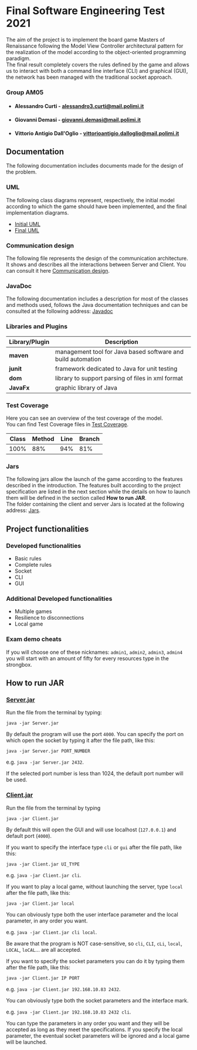 # Final Software Engineering Test 2021

The aim of the project is to implement the board game Masters of Renaissance following the Model View Controller architectural pattern for the realization of the model according to the object-oriented programming paradigm.\
The final result completely covers the rules defined by the game and allows us to interact with both a command line interface (CLI) and graphical (GUI), the network has been managed with the traditional socket approach.

### Group AM05

- #### Alessandro Curti - alessandro3.curti@mail.polimi.it
- #### Giovanni Demasi - giovanni.demasi@mail.polimi.it
- #### Vittorio Antigio Dall'Oglio - vittorioantigio.dalloglio@mail.polimi.it

## Documentation
The following documentation includes documents made for the design of the problem.

### UML
The following class diagrams represent, respectively, the initial model according to which the game should have been implemented, and the final implementation diagrams.
- [Initial UML](deliveries/UML/Initial_UML)
- [Final UML](deliveries/UML/Final_UML)

### Communication design
The following file represents the design of the communication architecture. It shows and describes all the interactions between Server and Client.
You can consult it here [Communication design](/deliveries/Communication_design).

### JavaDoc
The following documentation includes a description for most of the classes and methods used, follows the Java documentation techniques and can be consulted at the following address: [Javadoc](/deliveries/JavaDoc)

### Libraries and Plugins
|Library/Plugin|Description|
|---------------|-----------|
|__maven__|management tool for Java based software and build automation|
|__junit__|framework dedicated to Java for unit testing|
|__dom__|library to support parsing of files in xml format|
|__JavaFx__|graphic library of Java|

### Test Coverage

Here you can see an overview of the test coverage of the model.\
You can find Test Coverage files in [Test Coverage](/deliveries/Coverage).


|__Class__|__Method__|__Line__|__Branch__|
|---------|---------|---------|---------|
|100%|88%|94%|81%|

### Jars
The following jars allow the launch of the game according to the features described in the introduction. The features built according to the project specification are listed in the next section while the details on how to launch them will be defined in the section called __How to run JAR__.\
 The folder containing the client and server Jars is located at the following address: [Jars](/deliveries/JAR).


## Project functionalities
### Developed functionalities
- Basic rules
- Complete rules
- Socket
- CLI
- GUI

### Additional Developed functionalities
- Multiple games
- Resilience to disconnections
- Local game

### Exam demo cheats
If you will choose one of these nicknames: `admin1`, `admin2`, `admin3`, `admin4` you will start with an amount of fifty for every resources type in the strongbox.



<!--
RED -> [![#f03c15](https://via.placeholder.com/15/f03c15/000000?text=+)](#)
GREEN -> [![#c5f015](https://via.placeholder.com/15/c5f015/000000?text=+)](#)
-->

## How to run JAR

### [Server.jar](/deliverables/JAR/Server.jar)
Run the file from the terminal by typing:
```
java -jar Server.jar
```
By default the program will use the port `4000`.
You can specify the port on which open the socket by typing it after the file path, like this:
```
java -jar Server.jar PORT_NUMBER
```
e.g. `java -jar Server.jar 2432`.

If the selected port number is less than 1024, the default port number will be used.



### [Client.jar](/deliverables/JAR/Client.jar)
Run the file from the terminal by typing
```
java -jar Client.jar
```
By default this will open the GUI and will use localhost (`127.0.0.1`) and default port (`4000`).

If you want to specify the interface type `cli` or `gui` after the file path, like this:
```
java -jar Client.jar UI_TYPE
```
e.g. `java -jar Client.jar cli`.

If you want to play a local game, without launching the server, type `local` after the file path, like this:
```
java -jar Client.jar local
```

You can obviously type both the user interface parameter and the local parameter, in any order you want.

e.g. `java -jar Client.jar cli local`.

Be aware that the program is NOT case-sensitive, so `cli`, `CLI`, `cLi`, `local`, `LOCAL`, `loCAL`... are all accepted.

If you want to specify the socket parameters you can do it by typing them after the file path, like this:
```
java -jar Client.jar IP PORT
```
e.g. `java -jar Client.jar 192.168.10.83 2432`.

You can obviously type both the socket parameters and the interface mark.

e.g. `java -jar Client.jar 192.168.10.83 2432 cli`.

You can type the parameters in any order you want and they will be accepted as long as they meet the specifications.
If you specify the local parameter, the eventual socket parameters will be ignored and a local game will be launched.
